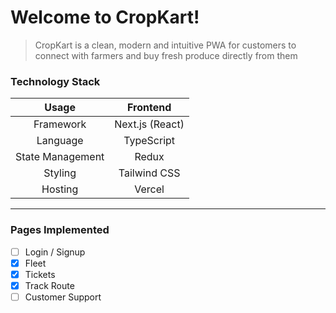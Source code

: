 # Welcome to CropKart!

> CropKart is a clean, modern and intuitive PWA for customers to connect with farmers and buy fresh produce directly from them

### Technology Stack

| Usage | Frontend |
| :---: | :---: |
| Framework | Next.js (React) |
| Language | TypeScript |
| State Management | Redux |
| Styling | Tailwind CSS |
| Hosting | Vercel |

---

### Pages Implemented

- [ ] Login / Signup
- [x] Fleet
- [x] Tickets
- [x] Track Route
- [ ] Customer Support
